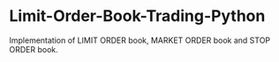 # Limit-Order-Book-Trading-Python
Implementation of LIMIT ORDER book, MARKET ORDER book and STOP ORDER book.
